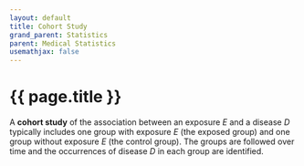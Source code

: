```yaml
---
layout: default
title: Cohort Study
grand_parent: Statistics
parent: Medical Statistics
usemathjax: false
---
```


# {{ page.title }}

A **cohort study** of the association between an exposure *E* and a disease *D* typically includes one group with exposure *E* (the exposed group) and one group without exposure *E* (the control group). The groups are followed over time and the occurrences of disease *D* in each group are identified.
